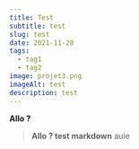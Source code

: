 ```yaml
---
title: Test
subtitle: test
slug: test
date: 2021-11-20
tags:
  - tag1
  - tag2
image: projet3.png
imageAlt: test
description: test
---
```


**Allo ?**
> **Allo ? test markdown** auie
